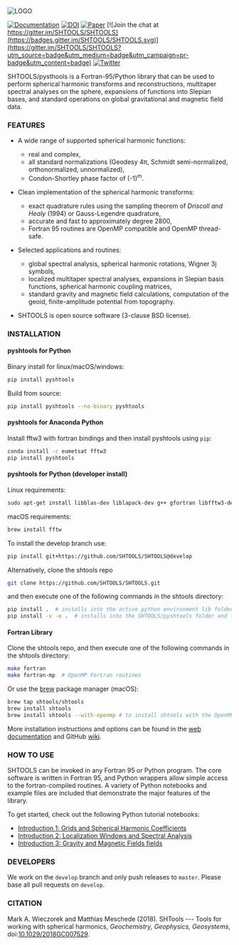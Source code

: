 ![LOGO](misc/logo.png)

[![Documentation](https://img.shields.io/badge/documentation-shtools.github.io%2FSHTOOLS%2F-yellow.svg)](https://shtools.github.io/SHTOOLS/)
[![DOI](https://zenodo.org/badge/doi/10.5281/zenodo.592762.svg)](https://doi.org/10.5281/zenodo.592762)
[![Paper](https://img.shields.io/badge/paper-10.1029/2018GC007529-orange.svg)](https://doi.org/10.1029/2018GC007529)
[![Join the chat at https://gitter.im/SHTOOLS/SHTOOLS](https://badges.gitter.im/SHTOOLS/SHTOOLS.svg)](https://gitter.im/SHTOOLS/SHTOOLS?utm_source=badge&utm_medium=badge&utm_campaign=pr-badge&utm_content=badge)
[![Twitter](https://img.shields.io/twitter/follow/pyshtools.svg?style=social&label=Follow)](https://twitter.com/intent/follow?screen_name=pyshtools)

SHTOOLS/pysthools is a Fortran-95/Python library that can be used to perform
spherical harmonic transforms and reconstructions, multitaper spectral analyses on the sphere, expansions of functions into Slepian bases, and standard operations on global gravitational and magnetic field data.

### FEATURES ###

* A wide range of supported spherical harmonic functions:
   * real and complex,
   * all standard normalizations (Geodesy 4&pi;, Schmidt semi-normalized, orthonormalized, unnormalized),
   * Condon-Shortley phase factor of (-1)<sup>m</sup>.

* Clean implementation of the spherical harmonic transforms:
  * exact quadrature rules using the sampling theorem of *Driscoll and Healy* (1994) or Gauss-Legendre quadrature,
  * accurate and fast to approximately degree 2800,
  * Fortran 95 routines are OpenMP compatible and OpenMP thread-safe.

* Selected applications and routines:
   * global spectral analysis, spherical harmonic rotations, Wigner 3j symbols,
   * localized multitaper spectral analyses, expansions in Slepian basis functions, spherical harmonic coupling matrices,
   * standard gravity and magnetic field calculations, computation of the geoid, finite-amplitude potential from topography.

* SHTOOLS is open source software (3-clause BSD license).

### INSTALLATION ###
#### pyshtools for Python ####

Binary install for linux/macOS/windows:
```bash
pip install pyshtools
```
Build from source:
```bash
pip install pyshtools --no-binary pyshtools
```

#### pyshtools for Anaconda Python ####

Install fftw3 with fortran bindings and then install pyshtools using `pip`:

```bash
conda install -c eumetsat fftw3
pip install pyshtools
```

#### pyshtools for Python (developer install) ####
Linux requirements:
```bash
sudo apt-get install libblas-dev liblapack-dev g++ gfortran libfftw3-dev tcsh
```
macOS requirements:
```bash
brew install fftw
```
To install the develop branch use:
```bash
pip install git+https://github.com/SHTOOLS/SHTOOLS@develop
```
Alternatively, clone the shtools repo
```bash
git clone https://github.com/SHTOOLS/SHTOOLS.git
```
and then execute one of the following commands in the shtools directory:
```bash
pip install .  # installs into the active python environment lib folder
pip install -v -e .  # installs into the SHTOOLS/pyshtools folder and links to the active python environment
```

#### Fortran Library ####
Clone the shtools repo, and then execute one of the following commands in the shtools directory:
```bash
make fortran
make fortran-mp  # OpenMP Fortran routines
```
Or use the [brew](http://brew.sh/) package manager (macOS):
```bash
brew tap shtools/shtools
brew install shtools
brew install shtools --with-openmp # to install shtools with the OpenMP components.
```

More installation instructions and options can be found in the [web documentation](https://shtools.github.io/SHTOOLS/) and GitHub 
[wiki](https://github.com/SHTOOLS/SHTOOLS/wiki).

### HOW TO USE ###

SHTOOLS can be invoked in any Fortran 95 or Python program. The core software is written in Fortran 95, and Python wrappers allow simple access to the fortran-compiled routines. A variety of Python notebooks and example files are included that demonstrate the major features of the library.

To get started, check out the following Python tutorial notebooks:

* [Introduction 1: Grids and Spherical Harmonic Coefficients](https://shtools.github.io/SHTOOLS/pages/mydoc/notebooks/Introduction-1.html)
* [Introduction 2: Localization Windows and Spectral Analysis](https://shtools.github.io/SHTOOLS/pages/mydoc/notebooks/Introduction-2.html)
* [Introduction 3: Gravity and Magnetic Fields fields](https://shtools.github.io/SHTOOLS/pages/mydoc/notebooks/Introduction-3.html)

### DEVELOPERS ###

We work on the `develop` branch and only push releases to `master`. Please base all pull requests on `develop`.

### CITATION ###
Mark A. Wieczorek and Matthias Meschede (2018). SHTools --- Tools for working with spherical harmonics, *Geochemistry, Geophysics, Geosystems*, doi:[10.1029/2018GC007529](https://doi.org/10.1029/2018GC007529).
